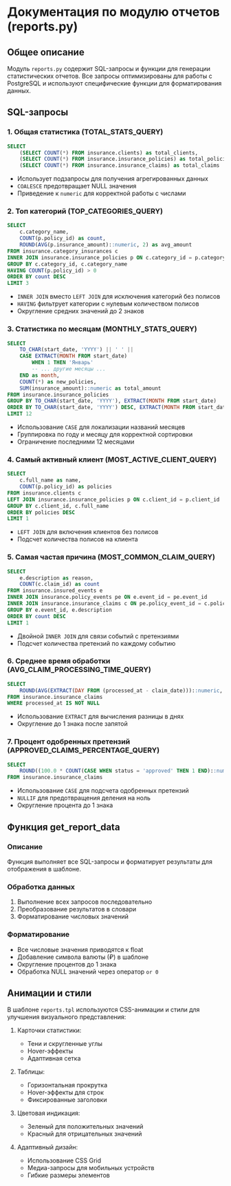 # Документация по модулю отчетов (reports.py)

## Общее описание
Модуль `reports.py` содержит SQL-запросы и функции для генерации статистических отчетов. Все запросы оптимизированы для работы с PostgreSQL и используют специфические функции для форматирования данных.

## SQL-запросы

### 1. Общая статистика (TOTAL_STATS_QUERY)
```sql
SELECT 
    (SELECT COUNT(*) FROM insurance.clients) as total_clients,
    (SELECT COUNT(*) FROM insurance.insurance_policies) as total_policies,
    (SELECT COUNT(*) FROM insurance.insurance_claims) as total_claims
```
- Использует подзапросы для получения агрегированных данных
- `COALESCE` предотвращает NULL значения
- Приведение к `numeric` для корректной работы с числами

### 2. Топ категорий (TOP_CATEGORIES_QUERY)
```sql
SELECT 
    c.category_name,
    COUNT(p.policy_id) as count,
    ROUND(AVG(p.insurance_amount)::numeric, 2) as avg_amount
FROM insurance.category_insurances c
INNER JOIN insurance.insurance_policies p ON c.category_id = p.category_id
GROUP BY c.category_id, c.category_name
HAVING COUNT(p.policy_id) > 0
ORDER BY count DESC
LIMIT 3
```
- `INNER JOIN` вместо `LEFT JOIN` для исключения категорий без полисов
- `HAVING` фильтрует категории с нулевым количеством полисов
- Округление средних значений до 2 знаков

### 3. Статистика по месяцам (MONTHLY_STATS_QUERY)
```sql
SELECT 
    TO_CHAR(start_date, 'YYYY') || ' ' || 
    CASE EXTRACT(MONTH FROM start_date)
        WHEN 1 THEN 'Январь'
        -- ... другие месяцы ...
    END as month,
    COUNT(*) as new_policies,
    SUM(insurance_amount)::numeric as total_amount
FROM insurance.insurance_policies
GROUP BY TO_CHAR(start_date, 'YYYY'), EXTRACT(MONTH FROM start_date)
ORDER BY TO_CHAR(start_date, 'YYYY') DESC, EXTRACT(MONTH FROM start_date) DESC
LIMIT 12
```
- Использование `CASE` для локализации названий месяцев
- Группировка по году и месяцу для корректной сортировки
- Ограничение последними 12 месяцами

### 4. Самый активный клиент (MOST_ACTIVE_CLIENT_QUERY)
```sql
SELECT 
    c.full_name as name,
    COUNT(p.policy_id) as policies
FROM insurance.clients c
LEFT JOIN insurance.insurance_policies p ON c.client_id = p.client_id
GROUP BY c.client_id, c.full_name
ORDER BY policies DESC
LIMIT 1
```
- `LEFT JOIN` для включения клиентов без полисов
- Подсчет количества полисов на клиента

### 5. Самая частая причина (MOST_COMMON_CLAIM_QUERY)
```sql
SELECT 
    e.description as reason,
    COUNT(c.claim_id) as count
FROM insurance.insured_events e
INNER JOIN insurance.policy_events pe ON e.event_id = pe.event_id
INNER JOIN insurance.insurance_claims c ON pe.policy_event_id = c.policy_event_id
GROUP BY e.event_id, e.description
ORDER BY count DESC
LIMIT 1
```
- Двойной `INNER JOIN` для связи событий с претензиями
- Подсчет количества претензий по каждому событию

### 6. Среднее время обработки (AVG_CLAIM_PROCESSING_TIME_QUERY)
```sql
SELECT 
    ROUND(AVG(EXTRACT(DAY FROM (processed_at - claim_date)))::numeric, 1) as avg_days
FROM insurance.insurance_claims
WHERE processed_at IS NOT NULL
```
- Использование `EXTRACT` для вычисления разницы в днях
- Округление до 1 знака после запятой

### 7. Процент одобренных претензий (APPROVED_CLAIMS_PERCENTAGE_QUERY)
```sql
SELECT 
    ROUND((100.0 * COUNT(CASE WHEN status = 'approved' THEN 1 END)::numeric / NULLIF(COUNT(*), 0))::numeric, 1) as approved_percentage
FROM insurance.insurance_claims
```
- Использование `CASE` для подсчета одобренных претензий
- `NULLIF` для предотвращения деления на ноль
- Округление процента до 1 знака

## Функция get_report_data

### Описание
Функция выполняет все SQL-запросы и форматирует результаты для отображения в шаблоне.

### Обработка данных
1. Выполнение всех запросов последовательно
2. Преобразование результатов в словари
3. Форматирование числовых значений

### Форматирование
- Все числовые значения приводятся к float
- Добавление символа валюты (₽) в шаблоне
- Округление процентов до 1 знака
- Обработка NULL значений через оператор `or 0`

## Анимации и стили
В шаблоне `reports.tpl` используются CSS-анимации и стили для улучшения визуального представления:

1. Карточки статистики:
   - Тени и скругленные углы
   - Hover-эффекты
   - Адаптивная сетка

2. Таблицы:
   - Горизонтальная прокрутка
   - Hover-эффекты для строк
   - Фиксированные заголовки

3. Цветовая индикация:
   - Зеленый для положительных значений
   - Красный для отрицательных значений

4. Адаптивный дизайн:
   - Использование CSS Grid
   - Медиа-запросы для мобильных устройств
   - Гибкие размеры элементов 